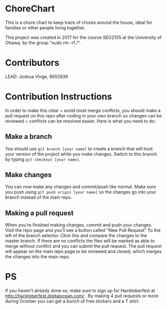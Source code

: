 # ChoreChart

This is a chore chart to keep track of chores around the house, ideal for families or other
people living together.

This project was created in 2017 for the course SEG2105 at the University of Ottawa, by the group "sudo rm -rf /".

# Contributors

LEAD: Joshua Vinge, 8655939

# Contribution Instructions

In order to make this clear + avoid most merge conflicts, you should make a pull request on this repo after coding in your own branch so changes can be reviewed + conflicts can be resolved easier. Here is what you need to do:

## Make a branch

You should use ```git branch [your name]``` to create a branch that will host your version of the project while you make changes. Switch to this branch by typing ```git checkout [your name]```.

## Make changes

You can now make any changes and commit/push like normal. Make sure you push using ```git push origin [your name]``` so the changes go into your branch instead of the main repo.

## Making a pull request

When you're finished making changes, commit and push your changes. Visit the repo page and you'll see a button called "New Pull Request" To the left of the branch selector. Click this and compare the changes to the master branch. If there are no conflicts the files will be marked as able to merge without conflict and you can submit the pull request. The pull request will appear on the main repo page to be reviewed and closed, which merges the changes into the main repo.

# PS

If you haven't already done so, make sure to sign up for Hacktoberfest at http://hacktoberfest.digitalocean.com/ . By making 4 pull requests or more during October you can get a bunch of free stickers and a T shirt.
